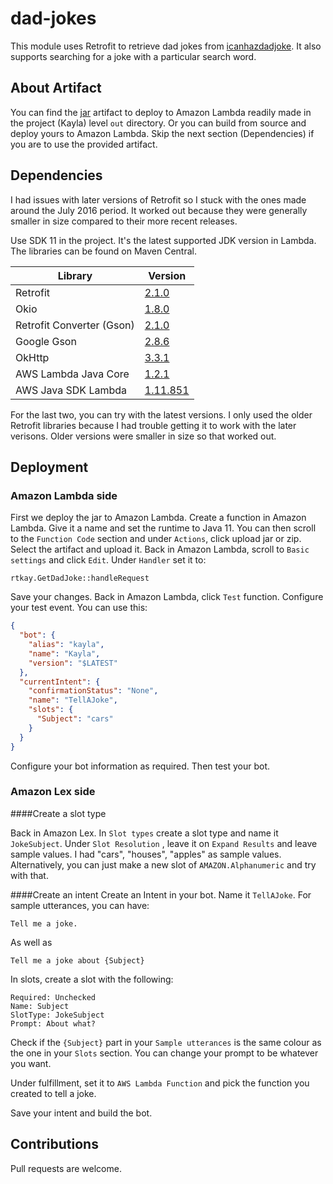 # dad-jokes

This module uses Retrofit to retrieve dad jokes from [icanhazdadjoke](icanhazdadjoke.com/). It also supports searching for a joke with a particular search word.

## About Artifact

You can find the [jar](https://github.com/kawaki-san/DigitalAssistant/tree/master/out/artifacts/dad_jokes_jar)  artifact to deploy to Amazon Lambda readily made in the project (Kayla) level `out` directory. Or you can build from source and deploy yours to Amazon Lambda. Skip the next section (Dependencies) if you are to use the provided artifact.

## Dependencies

I had issues with later versions of Retrofit so I stuck with the ones made around the July 2016 period. It worked out because they were generally smaller in size compared to their more recent releases.

Use SDK 11 in the project. It's the latest supported JDK version in Lambda. 
The libraries can be found on Maven Central.

Library  | Version
------------- | -------------
Retrofit  | [2.1.0](https://mvnrepository.com/artifact/com.squareup.retrofit2/retrofit/2.1.0)
Okio  | [1.8.0](https://mvnrepository.com/artifact/com.squareup.okio/okio/1.8.0)
Retrofit Converter (Gson)  | [2.1.0](https://mvnrepository.com/artifact/com.squareup.retrofit2/converter-gson/2.1.0)
Google Gson  | [2.8.6](https://search.maven.org/artifact/com.google.code.gson/gson/2.8.6/jar)
OkHttp  | [3.3.1](https://mvnrepository.com/artifact/com.squareup.okhttp3/okhttp/3.3.1)
AWS Lambda Java Core  | [1.2.1](https://mvnrepository.com/artifact/com.amazonaws/aws-lambda-java-core/1.2.1)
AWS Java SDK Lambda | [1.11.851](https://mvnrepository.com/artifact/com.amazonaws/aws-java-sdk-lambda/1.11.851)

For the last two, you can try with the latest versions. I only used the older Retrofit libraries because I had trouble getting it to work with the later verisons. Older versions were smaller in size so that worked out. 

## Deployment
### Amazon Lambda side
First we deploy the jar to Amazon Lambda. Create a function in Amazon Lambda. Give it a name and set the runtime to Java 11.
You can then scroll to the `Function Code` section and under `Actions`, click upload jar or zip. Select the artifact and upload it. Back in Amazon Lambda, scroll to `Basic settings` and click `Edit`. Under `Handler` set it to:
 ```
 rtkay.GetDadJoke::handleRequest
``` 
Save your changes. Back in Amazon Lambda, click `Test` function. Configure your test event. You can use this:
```json
{
  "bot": {
    "alias": "kayla",
    "name": "Kayla",
    "version": "$LATEST"
  },
  "currentIntent": {
    "confirmationStatus": "None",
    "name": "TellAJoke",
    "slots": {
      "Subject": "cars"
    }
  }
}
```
Configure your bot information as required. Then test your bot.

### Amazon Lex side
####Create a slot type

Back in Amazon Lex. In `Slot types` create a slot type and name it `JokeSubject`. Under `Slot Resolution` , leave it on `Expand Results` and leave sample values. I had "cars", "houses", "apples" as sample values. Alternatively, you can just make a new slot of `AMAZON.Alphanumeric` and try with that.

####Create an intent
Create an Intent in your bot. Name it `TellAJoke`. For sample utterances, you can have:
```
Tell me a joke.
```
As well as 
```
Tell me a joke about {Subject}
```
In slots, create a slot with the following:
```
Required: Unchecked
Name: Subject
SlotType: JokeSubject
Prompt: About what? 
```
Check if the `{Subject}` part in your `Sample utterances` is the same colour as the one in your `Slots` section.
You can change your prompt to be whatever you want.

Under fulfillment, set it to `AWS Lambda Function` and pick the function you created to tell a joke. 

Save your intent and build the bot.

## Contributions
Pull requests are welcome. 
